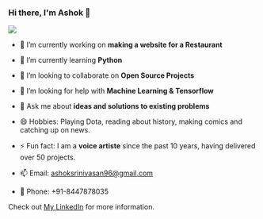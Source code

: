 ### Hi there, I'm Ashok 👋

<img src="https://github-readme-stats.vercel.app/api?username=ashoksrinivasan96&&show_icons=true&title_color=ffffff&icon_color=bb2acf&text_color=daf7dc&bg_color=151515">

- 🔭 I’m currently working on **making a website for a Restaurant**
- 🌱 I’m currently learning **Python**
- 👯 I’m looking to collaborate on **Open Source Projects**
- 🤔 I’m looking for help with **Machine Learning & Tensorflow**
- 💬 Ask me about **ideas and solutions to existing problems**

- 😄 Hobbies: Playing Dota, reading about history, making comics and catching up on news.
- ⚡ Fun fact: I am a **voice artiste** since the past 10 years, having delivered over 50 projects.
- 📫 Email: ashoksrinivasan96@gmail.com
- 📱 Phone: +91-8447878035

Check out [My LinkedIn](linkedin.com/in/ashok-srinivasan-g) for more information.
